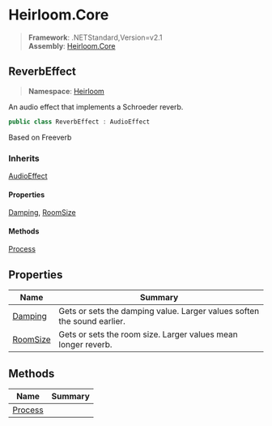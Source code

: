 # Heirloom.Core

> **Framework**: .NETStandard,Version=v2.1  
> **Assembly**: [Heirloom.Core][0]  

## ReverbEffect

> **Namespace**: [Heirloom][0]  

An audio effect that implements a Schroeder reverb.

```cs
public class ReverbEffect : AudioEffect
```

Based on Freeverb

### Inherits

[AudioEffect][1]

#### Properties

[Damping][2], [RoomSize][3]

#### Methods

[Process][4]

## Properties

| Name          | Summary                                                                 |
|---------------|-------------------------------------------------------------------------|
| [Damping][2]  | Gets or sets the damping value. Larger values soften the sound earlier. |
| [RoomSize][3] | Gets or sets the room size. Larger values mean longer reverb.           |

## Methods

| Name         | Summary |
|--------------|---------|
| [Process][4] |         |

[0]: ../../Heirloom.Core.md
[1]: AudioEffect.md
[2]: ReverbEffect/Damping.md
[3]: ReverbEffect/RoomSize.md
[4]: ReverbEffect/Process.md
